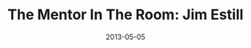 ---
layout: post
title:  "The Mentor In The Room: Jim Estill"
date:   2013-05-05
image:  placeholder.png
categories: ""
---